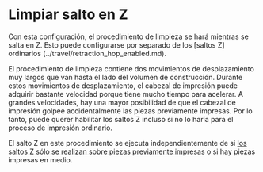 Limpiar salto en Z
====
Con esta configuración, el procedimiento de limpieza se hará mientras se salta en Z. Esto puede configurarse por separado de los [saltos Z] ordinarios (../travel/retraction_hop_enabled.md).

El procedimiento de limpieza contiene dos movimientos de desplazamiento muy largos que van hasta el lado del volumen de construcción. Durante estos movimientos de desplazamiento, el cabezal de impresión puede adquirir bastante velocidad porque tiene mucho tiempo para acelerar. A grandes velocidades, hay una mayor posibilidad de que el cabezal de impresión golpee accidentalmente las piezas previamente impresas. Por lo tanto, puede querer habilitar los saltos Z incluso si no lo haría para el proceso de impresión ordinario.

El salto Z en este procedimiento se ejecuta independientemente de si [los saltos Z sólo se realizan sobre piezas previamente impresas](../travel/retraction_hop_only_when_collides.md) o si hay piezas impresas en medio.